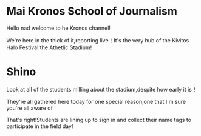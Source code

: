 # Mai Kronos School of Journalism
Hello nad welcome to he Kronos channel!

We're here in the thick of it,reporting live！It's the very hub of the Kivitos Halo Festival:the Athetlic Stadium!

# Shino
Look at all of the students milling about the stadium,despite how early it is！

They're all gathered here today for one special reason,one that I'm sure you're all aware of.

That's right!Students are lining up to sign in and collect their name tags to participate in the field day!